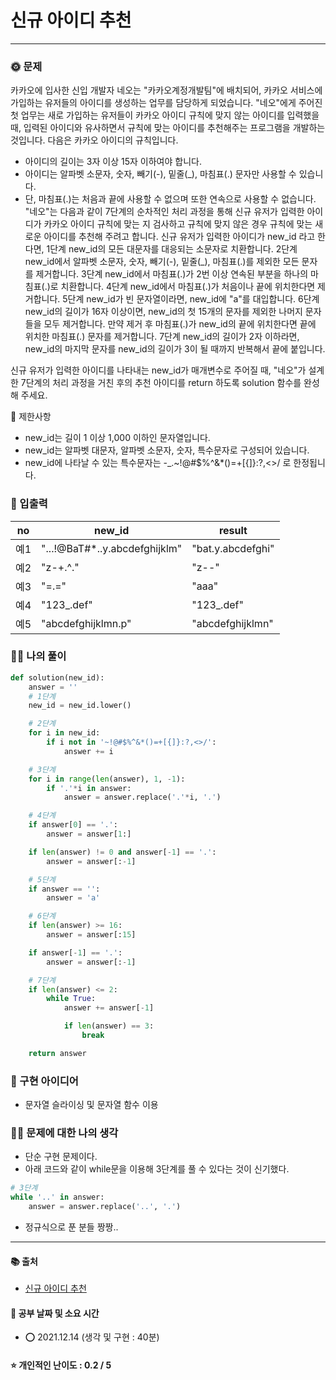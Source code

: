 # 신규 아이디 추천

-----
### 🌞 문제
카카오에 입사한 신입 개발자 네오는 "카카오계정개발팀"에 배치되어, 카카오 서비스에 가입하는 유저들의 아이디를 생성하는 업무를 담당하게 되었습니다. "네오"에게 주어진 첫 업무는 새로 가입하는 유저들이 카카오 아이디 규칙에 맞지 않는 아이디를 입력했을 때, 입력된 아이디와 유사하면서 규칙에 맞는 아이디를 추천해주는 프로그램을 개발하는 것입니다.
다음은 카카오 아이디의 규칙입니다.
- 아이디의 길이는 3자 이상 15자 이하여야 합니다.
- 아이디는 알파벳 소문자, 숫자, 빼기(-), 밑줄(_), 마침표(.) 문자만 사용할 수 있습니다.
- 단, 마침표(.)는 처음과 끝에 사용할 수 없으며 또한 연속으로 사용할 수 없습니다.
"네오"는 다음과 같이 7단계의 순차적인 처리 과정을 통해 신규 유저가 입력한 아이디가 카카오 아이디 규칙에 맞는 지 검사하고 규칙에 맞지 않은 경우 규칙에 맞는 새로운 아이디를 추천해 주려고 합니다. 신규 유저가 입력한 아이디가 new_id 라고 한다면,
    1단계 new_id의 모든 대문자를 대응되는 소문자로 치환합니다.
    2단계 new_id에서 알파벳 소문자, 숫자, 빼기(-), 밑줄(_), 마침표(.)를 제외한 모든 문자를 제거합니다.
    3단계 new_id에서 마침표(.)가 2번 이상 연속된 부분을 하나의 마침표(.)로 치환합니다.
    4단계 new_id에서 마침표(.)가 처음이나 끝에 위치한다면 제거합니다.
    5단계 new_id가 빈 문자열이라면, new_id에 "a"를 대입합니다.
    6단계 new_id의 길이가 16자 이상이면, new_id의 첫 15개의 문자를 제외한 나머지 문자들을 모두 제거합니다.
         만약 제거 후 마침표(.)가 new_id의 끝에 위치한다면 끝에 위치한 마침표(.) 문자를 제거합니다.
    7단계 new_id의 길이가 2자 이하라면, new_id의 마지막 문자를 new_id의 길이가 3이 될 때까지 반복해서 끝에 붙입니다.
  
신규 유저가 입력한 아이디를 나타내는 new_id가 매개변수로 주어질 때, "네오"가 설계한 7단계의 처리 과정을 거친 후의 추천 아이디를 return 하도록 solution 함수를 완성해 주세요.

📌 제한사항  
- new_id는 길이 1 이상 1,000 이하인 문자열입니다.
- new_id는 알파벳 대문자, 알파벳 소문자, 숫자, 특수문자로 구성되어 있습니다.
- new_id에 나타날 수 있는 특수문자는 -_.~!@#$%^&*()=+[{]}:?,<>/ 로 한정됩니다.

### 📝 입출력
| no | new_id | result |
| --- | --- | --- |
| 예1	 | "...!@BaT#*..y.abcdefghijklm" | 	"bat.y.abcdefghi" |
| 예2	 | "z-+.^."	 | "z--" |
| 예3	 | "=.="	 | "aaa" |
| 예4	 | "123_.def"	 | "123_.def" |
| 예5	 | "abcdefghijklmn.p"	 | "abcdefghijklmn" |

### 👩‍💻 나의 풀이
```python
def solution(new_id):
    answer = ''
    # 1단계
    new_id = new_id.lower()

    # 2단계
    for i in new_id:
        if i not in '~!@#$%^&*()=+[{]}:?,<>/':
            answer += i

    # 3단계
    for i in range(len(answer), 1, -1):
        if '.'*i in answer:
            answer = answer.replace('.'*i, '.')

    # 4단계
    if answer[0] == '.':
        answer = answer[1:]

    if len(answer) != 0 and answer[-1] == '.':
        answer = answer[:-1]

    # 5단계
    if answer == '':
        answer = 'a'

    # 6단계
    if len(answer) >= 16:
        answer = answer[:15]

    if answer[-1] == '.':
        answer = answer[:-1]

    # 7단계
    if len(answer) <= 2:
        while True:
            answer += answer[-1]

            if len(answer) == 3:
                break

    return answer
 ```

### 🔑 구현 아이디어
- 문자열 슬라이싱 및 문자열 함수 이용
  
### 🙋‍♀ 문제에 대한 나의 생각
- 단순 구현 문제이다.
- 아래 코드와 같이 while문을 이용해 3단계를 풀 수 있다는 것이 신기했다.
```python
# 3단계
while '..' in answer:
    answer = answer.replace('..', '.')
```
- 정규식으로 푼 분들 짱짱..

-------------
#### 📚 출처
- [신규 아이디 추천](https://programmers.co.kr/learn/courses/30/lessons/72410)
#### 📅 공부 날짜 및 소요 시간
- ⭕ 2021.12.14 (생각 및 구현 : 40분)  
#### ⭐ 개인적인 난이도 : 0.2 / 5
